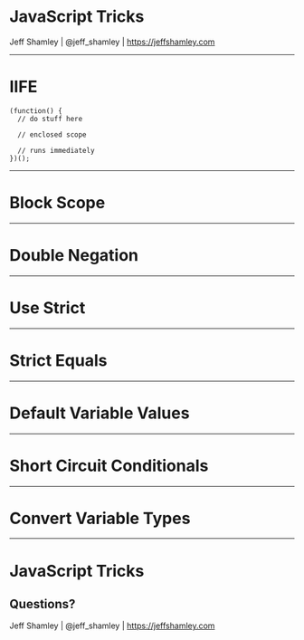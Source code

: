 # JavaScript Tricks

Jeff Shamley | @jeff_shamley | https://jeffshamley.com

---

# IIFE

```
(function() {
  // do stuff here

  // enclosed scope

  // runs immediately
})();
```
 <!-- .element: class="fragment" -->

---

# Block Scope

---

# Double Negation

---

# Use Strict

---

# Strict Equals

---

# Default Variable Values

---

# Short Circuit Conditionals

---

# Convert Variable Types

---

# JavaScript Tricks

## Questions?

Jeff Shamley | @jeff_shamley | https://jeffshamley.com
